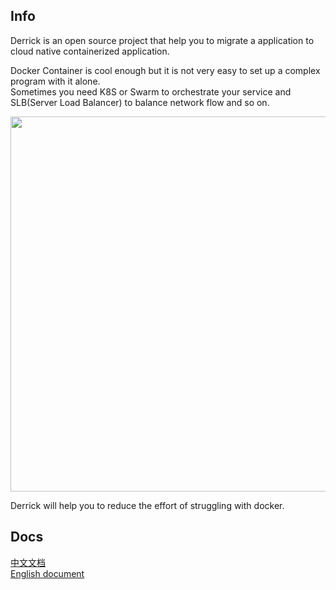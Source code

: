 ## Info
Derrick is an open source project that help you to migrate a application to cloud native containerized application. 

Docker Container is cool enough but it is not very easy to set up a complex program with it alone.    
Sometimes you need K8S or Swarm to orchestrate your service and SLB(Server Load Balancer) to balance network flow and so on.    


<img src="http://container-service.oss-cn-beijing.aliyuncs.com/derrick.png" width=600px/>     

Derrick will help you to reduce the effort of struggling with docker.


## Docs
<a href="/cn">中文文档</a>    
<a href="/en">English document</a>
